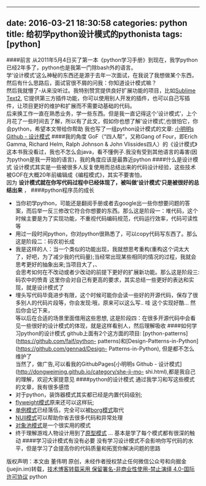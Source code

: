 
---
date: 2016-03-21 18:30:58
categories: python
title: 给初学python设计模式的pythonista
tags: [python]
---
####前言
从2011年5月4日买了第一本《python学习手册》到现在，我学python已经2年多了，python也是我第一门除bash外的语言。  
学’设计模式’这么神秘的东西还是源于去年一次面试，在我说了我想做某个东西，然后有什么思路后，面试官很不屑的问我：你知道设计模式嘛？  
然后我就懵了-从来没听过。我特别赞赏提供良好扩展功能的项目，比如[Sublime Text2](http://www.sublimetext.com/2),
它提供第三方插件功能，你可以使用别人开发的插件，也可以自己写插件，让项目更好的维护和扩展而不需要动基础的代码。  
后来换工作一直在熟悉业务，学一些东西。但是我一直记得这个’设计模式’，上个月花了一些时间去了解，所以有了此文，假如你也想了解’设计模式’,也很怕它，你会python，希望本文带给你帮助
我也写了一组python设计模式的文章: [小明明s Github -
设计模式](http://dongweiming.github.io/category/she-ji-mo-shi.html)
####我的角度
GoF（“四人帮”，又称Gang of Four，即Erich Gamma, Richard Helm, Ralph Johnson & John
Vlissides四人）的《设计模式》这本书我没看过，我也不怎么会java，看不懂例子.我没有受到其他语言的毒害(因为python是我一开始的语言)，我的角度应该是最靠近python
####什么是设计模式
设计模式其实是一些被很多人反复使用而总结出来的代码设计经验，这些技术被GOF在大概20年前编辑成《编程模式》，其实不要害怕，  
因为 **设计模式就在你写代码过程中已经体现了，被叫做’设计模式’只是被很好的总结出来** ，
####python程序员的成长
  * 当你初学python，可能还是翻阅手册或者去google出一些你想要问题的答案，而后举一反三修改它符合你想要的东西。那么这是阶段一：堆代码，这个时候主要是为了实现功能，不重视代码编码规范，代码运行效率，代码可读性等
  * 用过一段时间python，你对python很熟悉了，可以copy代码写东西了。那么这是阶段二：码农初长成
  * 我是这样的人：当一个类似的功能出现，我就想思考重构(重构这个词太大了，好吧，为了减少我的代码量);当经常出现某些相同的情况的过程，我就会思考更好的抽象出来;当项目大了，、  
会思考如何在不改动或者少改动的前提下更好的扩展新功能。那么这是阶段三: 码农中的愤青
这里你会对自己有更高的要求，其实总结一些更好的表达和实现，就是设计模式了
  * 埋头写代码毕竟进步有限，这个时候可能你会读一些好的开源代码，保存了很多别人的代码片段等，你会发现:哦，原来可以这么写.. 哇 这个实现好酷… 然后你会记下来，  
等以后在合适的场景里面借用这些思想, 这是阶段四：在很多开源代码中会看见一些很好的设计模式的体现，就是这样看别人，然后理解吸收
####如何学习python的设计模式
github上面有2个这方面的项目: [python-patterns](https://github.com/faif/python-
patterns)和[Design-Patterns-in-Python](https://github.com/gennad/Design-
Patterns-in-Python), 但是都不怎么维护了  
当然了，做广告,可以看我的GithubPages[小明明s Github -
设计模式](http://dongweiming.github.io/category/she-ji-mo-
shi.html),都是我自己的理解，欢迎大家提意见
####python的设计模式
通过我学习和写这些模式的文章，我有很多感悟
  * 对于python，装饰器模式其实都已经是内置代码级别;
  * [flyweight模式](http://dongweiming.github.io/python-flyweight.html)原来还可以这样玩;
  * [单例模式](http://dongweiming.github.io/python-singleton.html)已经落伍，完全可以被[borg模式](http://dongweiming.github.io/python-borg.html)取代
  * [NUll模式](http://dongweiming.github.io/python-null.html)可以帮助你省去很多代码和异常处理
  * [对象池模式](http://dongweiming.github.io/python-object-pool.html)是一个很实用的模式
  * 终于理解游戏人物设计用到了[原型模式](http://dongweiming.github.io/python-pototype.html)
…
基本是学了每个模式都有很深的触动
####学习设计模式有没有必要
没有学习设计模式不会影响你写代码的水平，但是学习了会提高你的代码质量和拓宽你解决问题的思路

版权声明：本文由 董伟明 原创，未经作者授权禁止任何微信公众号和向掘金(juejin.im)转载，[技术博客转载采用 保留署名-非商业性使用-禁止演绎 4.0-国际许可协议](https://creativecommons.org/licenses/by-nc-nd/4.0/deed.zh)
python
